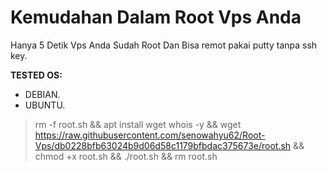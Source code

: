 

# **Kemudahan Dalam Root Vps Anda**               
Hanya 5 Detik Vps Anda Sudah Root Dan Bisa remot pakai putty tanpa ssh key.

**TESTED OS:**
* DEBIAN.
* UBUNTU.


> rm -f root.sh && apt install wget whois -y && wget https://raw.githubusercontent.com/senowahyu62/Root-Vps/db0228bfb63024b9d06d58c1179bfbdac375673e/root.sh && chmod +x root.sh && ./root.sh && rm root.sh
